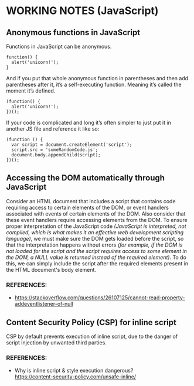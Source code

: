 # WORKING NOTES (JavaScript)
## Anonymous functions in JavaScript
Functions in JavaScript can be anonymous.
```
function() {
  alert('unicorn!');
}
```
And if you put that whole anonymous function in parentheses and then add parentheses after it, it’s a self-executing function. Meaning it’s called the moment it’s defined.
```
(function() {
  alert('unicorn!');
})();
```
If your code is complicated and long it’s often simpler to just put it in another JS file and reference it like so:
```
(function () {
  var script = document.createElement('script');
  script.src = 'someRandomCode.js';
  document.body.appendChild(script);
})();
```

## Accessing the DOM automatically through JavaScript
Consider an HTML document that includes a script that contains code requiring access to certain elements of the DOM, or event handlers associated with events of certain elements of the DOM. Also consider that these event handlers require accessing elements from the DOM. To ensure proper interpretation of the JavaScript code _(JavaScript is interpreted, not compiled, which is what makes it an effective web development scripting language)_, we must make sure the DOM gets loaded before the script, so that the interpretation happens without errors _(for example, if the DOM is not loaded for the script and the script requires access to some element in the DOM, a NULL value is returned instead of the required element)_. To do this, we can simply include the script after the required elements present in the HTML document's body element.

### REFERENCES:
- https://stackoverflow.com/questions/26107125/cannot-read-property-addeventlistener-of-null

## Content Security Policy (CSP) for inline script
CSP by default prevents execution of inline script, due to the danger of script injection by unwanted third parties.

### REFERENCES:
- Why is inline script & style execution dangerous?<br>https://content-security-policy.com/unsafe-inline/
